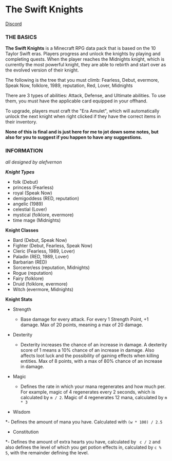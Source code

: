 # The Swift Knights
[Discord](http://discord.swiftiessmp.gay)

### THE BASICS
**The Swift Knights** is a Minecraft RPG data pack that is based on the 10 Taylor Swift eras. Players progress and unlock the knights by playing and completing quests. When the player reaches the Midnights knight, which is currently the most powerful knight, they are able to rebirth and start over as the evolved version of their knight.

The following is the tree that you must climb: Fearless, Debut, evermore, Speak Now, folklore, 1989, reputation, Red, Lover, Midnights

There are 3 types of abilities: Attack, Defense, and Ultimate abilities.
To use them, you must have the applicable card equipped in your offhand. 

To upgrade, players must craft the "Era Amulet", which will automatically unlock the next knight when right clicked if they have the correct items in their inventory.

**None of this is final and is just here for me to jot down some notes, but also for you to suggest if you happen to have any suggestions.**


### INFORMATION
*all designed by alefvernon*

***Knight Types***
- folk (Debut)
- princess (Fearless) 
- royal (Speak Now)
- demigoddess (RED, reputation) 
- angelic (1989) 
- celestial (Lover)
- mystical (folklore, evermore)
- time mage (Midnights)

**Knight Classes**
- Bard (Debut, Speak Now)
- Fighter (Debut, Fearless, Speak Now)
- Cleric (Fearless, 1989, Lover)
- Paladin (RED, 1989, Lover)
- Barbarian (RED)
- Sorcerer/ess (reputation, Midnights)
- Rogue (reputation)
- Fairy (folklore)
- Druid (folklore, evermore)
- Witch (evermore, Midnights)

**Knight Stats**
- Strength

   - Base damage for every attack. For every 1 Strength Point, +1 damage. Max of 20 points, meaning a max of 20 damage.

- Dexterity

   - Dexterity increases the chance of an increase in damage. A dexterity score of 1 means a 10% chance of an increase in damage. Also affects loot luck and the possibility of gaining effects when killing entities. Max of 8 points, with a max of 80% chance of an increase in damage.

- Magic

   - Defines the rate in which your mana regenerates and how much per. For example, magic of 4 regenerates every 2 seconds, which is calculated by `m / 2`. Magic of 4 regenerates 12 mana, calculated by `m * 3`

- Wisdom

 *- Defines the amount of mana you have. Calculated with `(w * 100) / 2.5`

- Constitution

 *- Defines the amount of extra hearts you have, calculated by ` c / 2` and also defines the level of which you get potion effects in, calculated by `c % 5`, with the remainder defining the level.


 
